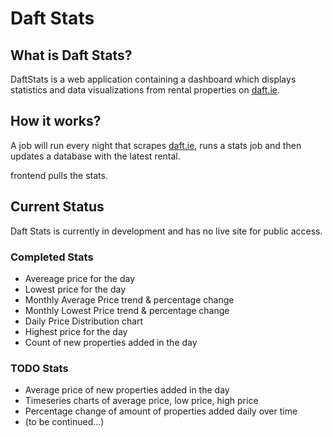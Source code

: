 # Daft Stats

## What is Daft Stats?
DaftStats is a web application containing a dashboard which displays statistics and data visualizations from rental properties on [daft.ie](wwww.daft.ie). 

## How it works?
A job will run every night that scrapes [daft.ie](wwww.daft.ie), runs a stats job and then updates a database with the latest rental.

frontend pulls the stats.

## Current Status
Daft Stats is currently in development and has no live site for public access.

### Completed Stats
- Avereage price for the day
- Lowest price for the day
- Monthly Average Price trend & percentage change
- Monthly Lowest Price trend & percentage change
- Daily Price Distribution chart
- Highest price for the day
- Count of new properties added in the day

### TODO Stats
- Average price of new properties added in the day
- Timeseries charts of average price, low price, high price
- Percentage change of amount of properties added daily over time
- (to be continued...)